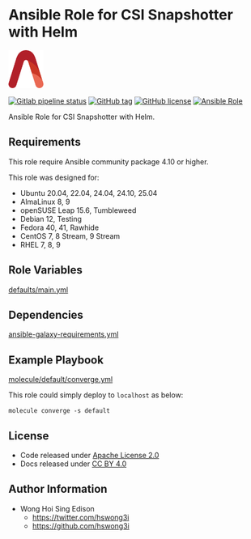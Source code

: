 # Ansible Role for CSI Snapshotter with Helm

<a href="https://alvistack.com" title="AlviStack" target="_blank"><img src="/alvistack.svg" height="75" alt="AlviStack"></a>

[![Gitlab pipeline status](https://img.shields.io/gitlab/pipeline/alvistack/ansible-role-helm_csi_snapshotter/master)](https://gitlab.com/alvistack/ansible-role-helm_csi_snapshotter/-/pipelines)
[![GitHub tag](https://img.shields.io/github/tag/alvistack/ansible-role-helm_csi_snapshotter.svg)](https://github.com/alvistack/ansible-role-helm_csi_snapshotter/tags)
[![GitHub license](https://img.shields.io/github/license/alvistack/ansible-role-helm_csi_snapshotter.svg)](https://github.com/alvistack/ansible-role-helm_csi_snapshotter/blob/master/LICENSE)
[![Ansible Role](https://img.shields.io/badge/galaxy-alvistack.helm_csi_snapshotter-blue.svg)](https://galaxy.ansible.com/alvistack/helm_csi_snapshotter)

Ansible Role for CSI Snapshotter with Helm.

## Requirements

This role require Ansible community package 4.10 or higher.

This role was designed for:

- Ubuntu 20.04, 22.04, 24.04, 24.10, 25.04
- AlmaLinux 8, 9
- openSUSE Leap 15.6, Tumbleweed
- Debian 12, Testing
- Fedora 40, 41, Rawhide
- CentOS 7, 8 Stream, 9 Stream
- RHEL 7, 8, 9

## Role Variables

[defaults/main.yml](defaults/main.yml)

## Dependencies

[ansible-galaxy-requirements.yml](ansible-galaxy-requirements.yml)

## Example Playbook

[molecule/default/converge.yml](molecule/default/converge.yml)

This role could simply deploy to `localhost` as below:

    molecule converge -s default

## License

- Code released under [Apache License 2.0](LICENSE)
- Docs released under [CC BY 4.0](http://creativecommons.org/licenses/by/4.0/)

## Author Information

- Wong Hoi Sing Edison
  - <https://twitter.com/hswong3i>
  - <https://github.com/hswong3i>
